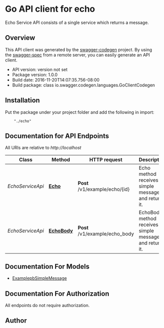 # Go API client for echo

Echo Service API consists of a single service which returns a message.

## Overview
This API client was generated by the [swagger-codegen](https://github.com/swagger-api/swagger-codegen) project.  By using the [swagger-spec](https://github.com/swagger-api/swagger-spec) from a remote server, you can easily generate an API client.

- API version: version not set
- Package version: 1.0.0
- Build date: 2016-11-20T14:07:35.756-08:00
- Build package: class io.swagger.codegen.languages.GoClientCodegen

## Installation
Put the package under your project folder and add the following in import:
```
    "./echo"
```

## Documentation for API Endpoints

All URIs are relative to *http://localhost*

Class | Method | HTTP request | Description
------------ | ------------- | ------------- | -------------
*EchoServiceApi* | [**Echo**](docs/EchoServiceApi.md#echo) | **Post** /v1/example/echo/{id} | Echo method receives a simple message and returns it.
*EchoServiceApi* | [**EchoBody**](docs/EchoServiceApi.md#echobody) | **Post** /v1/example/echo_body | EchoBody method receives a simple message and returns it.


## Documentation For Models

 - [ExamplepbSimpleMessage](docs/ExamplepbSimpleMessage.md)


## Documentation For Authorization

 All endpoints do not require authorization.


## Author



